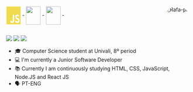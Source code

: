 <div style="display: inline_block"><br>
  <img align="center" height="50" width="40" src="https://raw.githubusercontent.com/devicons/devicon/master/icons/javascript/javascript-plain.svg">
  -
  <img align="center" height="50" width="40" src="https://cdn.jsdelivr.net/gh/devicons/devicon/icons/react/react-original.svg"/>
  -
  <img align="center" height="50" width="40" src="https://cdn.jsdelivr.net/gh/devicons/devicon/icons/nodejs/nodejs-original.svg" />
  -
  <img align="right" alt="Rafa-pic" height="150" style="border-radius:50px;" src="https://cdn.discordapp.com/attachments/854105018545340429/899835318461693952/Gif.gif">
  
</div>
  
  ##
  
  <div>
  <a href="https://www.instagram.com/goulaaart_" target="_blank"><img src="https://img.shields.io/badge/-Instagram-%23E4405F?style=for-the-badge&logo=instagram&logoColor=white" target="_blank"></a>
  <a href = "mailto:luizcarlosgoulart@outlook.com.br"><img src="https://img.shields.io/badge/Microsoft_Outlook-0078D4?style=for-the-badge&logo=microsoft-outlook&logoColor=white" target="_blank"></a>
  <a href="https://www.linkedin.com/in/luiz-carlos-goulart" target="_blank"><img src="https://img.shields.io/badge/-LinkedIn-%230077B5?style=for-the-badge&logo=linkedin&logoColor=white" target="_blank"></a> 
  </div>
  
- 🎓 Computer Science student at Univali, 8º period
- 💻 I'm currently a Junior Software Developer
- 📚 Currently I am continuously studying HTML, CSS, JavaScript, Node.JS and React JS
- 🗣 PT-ENG
